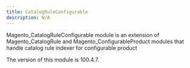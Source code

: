 ```yaml
---
title: CatalogRuleConfigurable
description: N/A
---
```


Magento_CatalogRuleConfigurable module is an extension of Magento_CatalogRule and Magento_ConfigurableProduct modules that handle catalog rule indexer for configurable product

<InlineAlert slots="text" />
The version of this module is 100.4.7.
